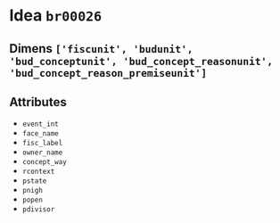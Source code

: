 # Idea `br00026`

## Dimens `['fiscunit', 'budunit', 'bud_conceptunit', 'bud_concept_reasonunit', 'bud_concept_reason_premiseunit']`

## Attributes
- `event_int`
- `face_name`
- `fisc_label`
- `owner_name`
- `concept_way`
- `rcontext`
- `pstate`
- `pnigh`
- `popen`
- `pdivisor`

